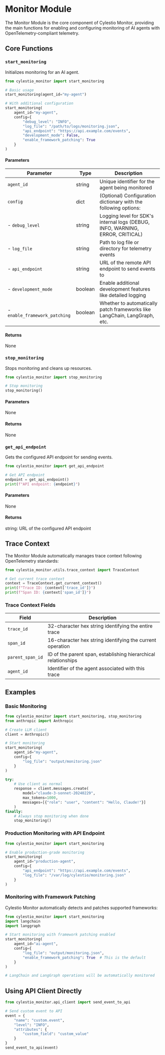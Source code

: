 # Monitor Module

The Monitor Module is the core component of Cylestio Monitor, providing the main functions for enabling and configuring monitoring of AI agents with OpenTelemetry-compliant telemetry.

## Core Functions

### `start_monitoring`

Initializes monitoring for an AI agent.

```python
from cylestio_monitor import start_monitoring

# Basic usage
start_monitoring(agent_id="my-agent")

# With additional configuration
start_monitoring(
    agent_id="my-agent",
    config={
        "debug_level": "INFO",
        "log_file": "/path/to/logs/monitoring.json",
        "api_endpoint": "https://api.example.com/events",
        "development_mode": False,
        "enable_framework_patching": True
    }
)
```

#### Parameters

| Parameter | Type | Description |
|-----------|------|-------------|
| `agent_id` | string | Unique identifier for the agent being monitored |
| `config` | dict | (Optional) Configuration dictionary with the following options: |
| - `debug_level` | string | Logging level for SDK's internal logs (DEBUG, INFO, WARNING, ERROR, CRITICAL) |
| - `log_file` | string | Path to log file or directory for telemetry events |
| - `api_endpoint` | string | URL of the remote API endpoint to send events to |
| - `development_mode` | boolean | Enable additional development features like detailed logging |
| - `enable_framework_patching` | boolean | Whether to automatically patch frameworks like LangChain, LangGraph, etc. |

#### Returns

None

### `stop_monitoring`

Stops monitoring and cleans up resources.

```python
from cylestio_monitor import stop_monitoring

# Stop monitoring
stop_monitoring()
```

#### Parameters

None

#### Returns

None

### `get_api_endpoint`

Gets the configured API endpoint for sending events.

```python
from cylestio_monitor import get_api_endpoint

# Get API endpoint
endpoint = get_api_endpoint()
print(f"API endpoint: {endpoint}")
```

#### Parameters

None

#### Returns

string: URL of the configured API endpoint

## Trace Context

The Monitor Module automatically manages trace context following OpenTelemetry standards:

```python
from cylestio_monitor.utils.trace_context import TraceContext

# Get current trace context
context = TraceContext.get_current_context()
print(f"Trace ID: {context['trace_id']}")
print(f"Span ID: {context['span_id']}")
```

### Trace Context Fields

| Field | Description |
|-------|-------------|
| `trace_id` | 32-character hex string identifying the entire trace |
| `span_id` | 16-character hex string identifying the current operation |
| `parent_span_id` | ID of the parent span, establishing hierarchical relationships |
| `agent_id` | Identifier of the agent associated with this trace |

## Examples

### Basic Monitoring

```python
from cylestio_monitor import start_monitoring, stop_monitoring
from anthropic import Anthropic

# Create LLM client
client = Anthropic()

# Start monitoring
start_monitoring(
    agent_id="my-agent",
    config={
        "log_file": "output/monitoring.json"
    }
)

try:
    # Use client as normal
    response = client.messages.create(
        model="claude-3-sonnet-20240229",
        max_tokens=1000,
        messages=[{"role": "user", "content": "Hello, Claude!"}]
    )
finally:
    # Always stop monitoring when done
    stop_monitoring()
```

### Production Monitoring with API Endpoint

```python
from cylestio_monitor import start_monitoring

# Enable production-grade monitoring
start_monitoring(
    agent_id="production-agent",
    config={
        "api_endpoint": "https://api.example.com/events",
        "log_file": "/var/log/cylestio/monitoring.json"
    }
)
```

### Monitoring with Framework Patching

Cylestio Monitor automatically detects and patches supported frameworks:

```python
from cylestio_monitor import start_monitoring
import langchain
import langgraph

# Start monitoring with framework patching enabled
start_monitoring(
    agent_id="ai-agent",
    config={
        "log_file": "output/monitoring.json",
        "enable_framework_patching": True  # This is the default
    }
)

# LangChain and LangGraph operations will be automatically monitored
```

## Using API Client Directly

```python
from cylestio_monitor.api_client import send_event_to_api

# Send custom event to API
event = {
    "name": "custom.event",
    "level": "INFO",
    "attributes": {
        "custom_field": "custom_value"
    }
}
send_event_to_api(event)
``` 